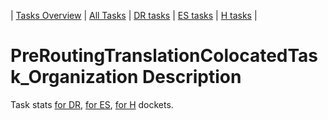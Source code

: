 | [Tasks Overview](../tasks-overview.md) | [All Tasks](../alltasks.md) | [DR tasks](../docket-DR/tasklist.md) | [ES tasks](../docket-ES/tasklist.md) | [H tasks](../docket-H/tasklist.md) |

# PreRoutingTranslationColocatedTask_Organization Description

Task stats [for DR](../docket-DR/PreRoutingTranslationColocatedTask_Organization.md), [for ES](../docket-ES/PreRoutingTranslationColocatedTask_Organization.md), [for H](../docket-H/PreRoutingTranslationColocatedTask_Organization.md) dockets.


